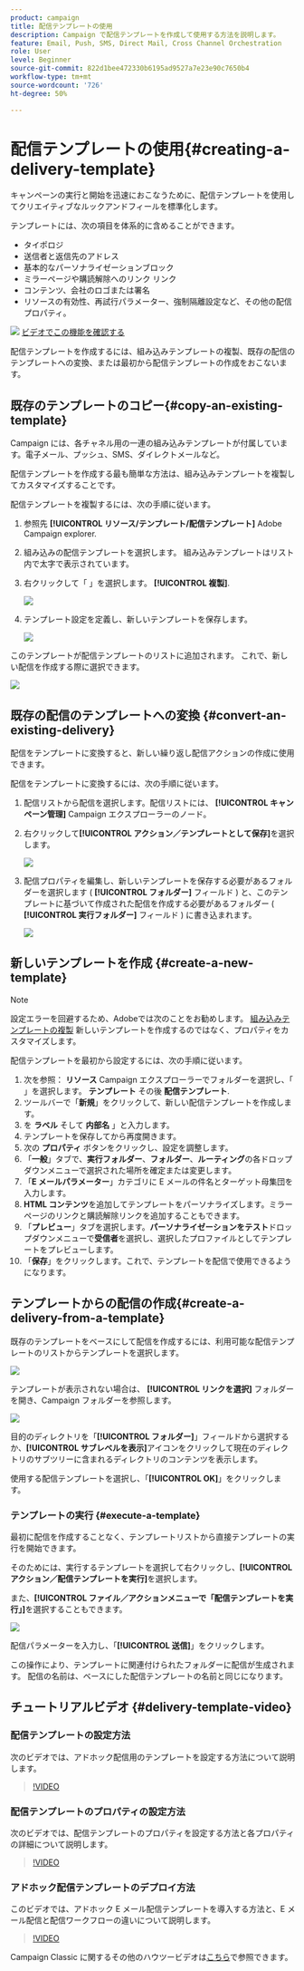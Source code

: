 ```yaml
---
product: campaign
title: 配信テンプレートの使用
description: Campaign で配信テンプレートを作成して使用する方法を説明します。
feature: Email, Push, SMS, Direct Mail, Cross Channel Orchestration
role: User
level: Beginner
source-git-commit: 822d1bee472330b6195ad9527a7e23e90c7650b4
workflow-type: tm+mt
source-wordcount: '726'
ht-degree: 50%

---
```


# 配信テンプレートの使用{#creating-a-delivery-template}

キャンペーンの実行と開始を迅速におこなうために、配信テンプレートを使用してクリエイティブなルックアンドフィールを標準化します。

テンプレートには、次の項目を体系的に含めることができます。

* タイポロジ
* 送信者と返信先のアドレス
* 基本的なパーソナライゼーションブロック
* ミラーページや購読解除へのリンク リンク
* コンテンツ、会社のロゴまたは署名
* リソースの有効性、再試行パラメーター、強制隔離設定など、その他の配信プロパティ。

![](assets/do-not-localize/how-to-video.png) [ビデオでこの機能を確認する](#delivery-template-video)

配信テンプレートを作成するには、組み込みテンプレートの複製、既存の配信のテンプレートへの変換、または最初から配信テンプレートの作成をおこないます。

## 既存のテンプレートのコピー{#copy-an-existing-template}

Campaign には、各チャネル用の一連の組み込みテンプレートが付属しています。電子メール、プッシュ、SMS、ダイレクトメールなど。

配信テンプレートを作成する最も簡単な方法は、組み込みテンプレートを複製してカスタマイズすることです。

配信テンプレートを複製するには、次の手順に従います。

1. 参照先 **[!UICONTROL リソース/テンプレート/配信テンプレート]** Adobe Campaign explorer.
1. 組み込みの配信テンプレートを選択します。 組み込みテンプレートはリスト内で太字で表示されています。
1. 右クリックして「 」を選択します。 **[!UICONTROL 複製]**.

   ![](assets/duplicate-built-in-template.png)

1. テンプレート設定を定義し、新しいテンプレートを保存します。

   ![](assets/delivery-template-new.png)

このテンプレートが配信テンプレートのリストに追加されます。 これで、新しい配信を作成する際に選択できます。

![](assets/select-the-new-template.png)

## 既存の配信のテンプレートへの変換 {#convert-an-existing-delivery}

配信をテンプレートに変換すると、新しい繰り返し配信アクションの作成に使用できます。

配信をテンプレートに変換するには、次の手順に従います。

1. 配信リストから配信を選択します。配信リストには、 **[!UICONTROL キャンペーン管理]** Campaign エクスプローラーのノード。

1. 右クリックして&#x200B;**[!UICONTROL アクション／テンプレートとして保存]**&#x200B;を選択します。

   ![](assets/save-as-template.png)

1. 配信プロパティを編集し、新しいテンプレートを保存する必要があるフォルダーを選択します ( **[!UICONTROL フォルダー]** フィールド ) と、このテンプレートに基づいて作成された配信を作成する必要があるフォルダー ( **[!UICONTROL 実行フォルダー]** フィールド ) に書き込まれます。

   ![](assets/template-select-folders.png)

## 新しいテンプレートを作成 {#create-a-new-template}

>[!NOTE]
>
>設定エラーを回避するため、Adobeでは次のことをお勧めします。 [組み込みテンプレートの複製](#copy-an-existing-template) 新しいテンプレートを作成するのではなく、プロパティをカスタマイズします。

配信テンプレートを最初から設定するには、次の手順に従います。

1. 次を参照： **リソース** Campaign エクスプローラーでフォルダーを選択し、「 」を選択します。 **テンプレート** その後 **配信テンプレート**.
1. ツールバーで「**新規**」をクリックして、新しい配信テンプレートを作成します。
1. を **ラベル** そして **内部名** 」と入力します。
1. テンプレートを保存してから再度開きます。
1. 次の **プロパティ** ボタンをクリックし、設定を調整します。
1. 「**一般**」タブで、**実行フォルダー**、**フォルダー**、**ルーティング**&#x200B;の各ドロップダウンメニューで選択された場所を確定または変更します。
1. 「**E メールパラメーター**」カテゴリに E メールの件名とターゲット母集団を入力します。
1. **HTML コンテンツ**&#x200B;を追加してテンプレートをパーソナライズします。ミラーページのリンクと購読解除リンクを追加することもできます。
1. 「**プレビュー**」タブを選択します。**パーソナライゼーションをテスト**&#x200B;ドロップダウンメニューで&#x200B;**受信者**&#x200B;を選択し、選択したプロファイルとしてテンプレートをプレビューします。
1. 「**保存**」をクリックします。これで、テンプレートを配信で使用できるようになります。


## テンプレートからの配信の作成{#create-a-delivery-from-a-template}

既存のテンプレートをベースにして配信を作成するには、利用可能な配信テンプレートのリストからテンプレートを選択します。

![](assets/select-the-new-template.png)

テンプレートが表示されない場合は、 **[!UICONTROL リンクを選択]** フォルダーを開き、Campaign フォルダーを参照します。

![](assets/browse-templates.png)

目的のディレクトリを「**[!UICONTROL フォルダー]**」フィールドから選択するか、**[!UICONTROL サブレベルを表示]**&#x200B;アイコンをクリックして現在のディレクトリのサブツリーに含まれるディレクトリのコンテンツを表示します。

使用する配信テンプレートを選択し、「**[!UICONTROL OK]**」をクリックします。

### テンプレートの実行 {#execute-a-template}

最初に配信を作成することなく、テンプレートリストから直接テンプレートの実行を開始できます。

そのためには、実行するテンプレートを選択して右クリックし、**[!UICONTROL アクション／配信テンプレートを実行]**&#x200B;を選択します。

また、**[!UICONTROL ファイル／アクションメニューで「配信テンプレートを実行」]**&#x200B;を選択することもできます。

![](assets/execute-delivery-template.png)

配信パラメーターを入力し、「**[!UICONTROL 送信]**」をクリックします。

この操作により、テンプレートに関連付けられたフォルダーに配信が生成されます。 配信の名前は、ベースにした配信テンプレートの名前と同じになります。


## チュートリアルビデオ {#delivery-template-video}

### 配信テンプレートの設定方法

次のビデオでは、アドホック配信用のテンプレートを設定する方法について説明します。

>[!VIDEO](https://video.tv.adobe.com/v/342082?quality=12)

### 配信テンプレートのプロパティの設定方法

次のビデオでは、配信テンプレートのプロパティを設定する方法と各プロパティの詳細について説明します。

>[!VIDEO](https://video.tv.adobe.com/v/338969?quality=12)

### アドホック配信テンプレートのデプロイ方法

このビデオでは、アドホック E メール配信テンプレートを導入する方法と、E メール配信と配信ワークフローの違いについて説明します。

>[!VIDEO](https://video.tv.adobe.com/v/338965?quality=12)

Campaign Classic に関するその他のハウツービデオは[こちら](https://experienceleague.adobe.com/docs/campaign-classic-learn/tutorials/overview.html?lang=ja)で参照できます。
